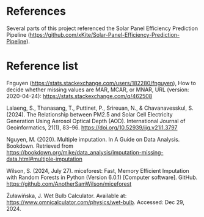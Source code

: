 # References

Several parts of this project referenced the Solar Panel Efficiency Prediction Pipeline (https://github.com/xKite/Solar-Panel-Efficiency-Prediction-Pipeline).

# Reference list

Fnguyen (https://stats.stackexchange.com/users/182280/fnguyen), How to decide whether missing values are MAR, MCAR, or MNAR, URL (version: 2020-04-24): https://stats.stackexchange.com/q/462508

Lalaeng, S., Thanasang, T., Puttinet, P., Srireuan, N., & Chavanavesskul, S. (2024). The Relationship between PM2.5 and Solar Cell Electricity Generation Using Aerosol Optical Depth (AOD). International Journal of Geoinformatics, 21(1), 83–96. https://doi.org/10.52939/ijg.v21i1.3797 

Nguyen, M. (2020). Multiple imputation. In A Guide on Data Analysis. Bookdown. Retrieved from https://bookdown.org/mike/data_analysis/imputation-missing-data.html#multiple-imputation

Wilson, S. (2024, July 27). miceforest: Fast, Memory Efficient Imputation with Random Forests in Python (Version 6.0.1) [Computer software]. GitHub. https://github.com/AnotherSamWilson/miceforest

Żuławińska, J. Wet Bulb Calculator. Available at: https://www.omnicalculator.com/physics/wet-bulb. Accessed: Dec 29, 2024.